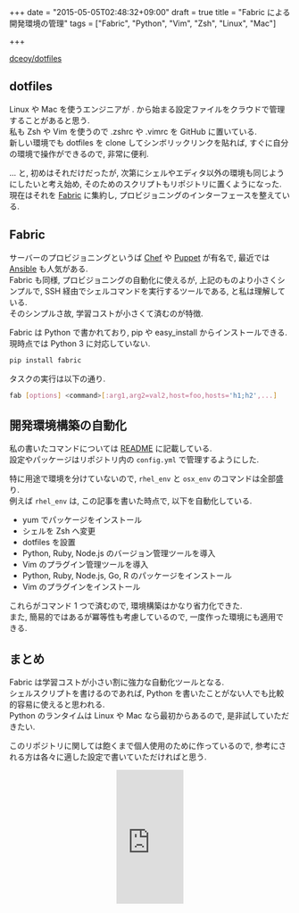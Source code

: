 +++
date = "2015-05-05T02:48:32+09:00"
draft = true
title = "Fabric による開発環境の管理"
tags = ["Fabric", "Python", "Vim", "Zsh", "Linux", "Mac"]

+++

[dceoy/dotfiles](https://github.com/dceoy/dotfiles)

dotfiles
--------

Linux や Mac を使うエンジニアが . から始まる設定ファイルをクラウドで管理することがあると思う.  
私も Zsh や Vim を使うので .zshrc や .vimrc を GitHub に置いている.  
新しい環境でも dotfiles を clone してシンボリックリンクを貼れば, すぐに自分の環境で操作ができるので, 非常に便利.

... と, 初めはそれだけだったが, 次第にシェルやエディタ以外の環境も同じようにしたいと考え始め, そのためのスクリプトもリポジトリに置くようになった.  
現在はそれを [Fabric](http://www.fabfile.org/) に集約し, プロビジョニングのインターフェースを整えている.

Fabric
------

サーバーのプロビジョニングというば [Chef](https://www.chef.io/chef/) や [Puppet](https://puppetlabs.com/) が有名で, 最近では [Ansible](http://www.ansible.com/) も人気がある.  
Fabric も同様, プロビジョニングの自動化に使えるが, 上記のものより小さくシンプルで, SSH 経由でシェルコマンドを実行するツールである, と私は理解している.  
そのシンプルさ故, 学習コストが小さくて済むのが特徴.

Fabric は Python で書かれており, pip や easy_install からインストールできる.  
現時点では Python 3 に対応していない.

```sh
pip install fabric
```

タスクの実行は以下の通り.

```sh
fab [options] <command>[:arg1,arg2=val2,host=foo,hosts='h1;h2',...]
```

開発環境構築の自動化
--------------------

私の書いたコマンドについては [README](https://github.com/dceoy/dotfiles) に記載している.  
設定やパッケージはリポジトリ内の `config.yml` で管理するようにした.

特に用途で環境を分けていないので, `rhel_env` と `osx_env` のコマンドは全部盛り.  
例えば `rhel_env` は, この記事を書いた時点で, 以下を自動化している.

- yum でパッケージをインストール
- シェルを Zsh へ変更
- dotfiles を設置
- Python, Ruby, Node.js のバージョン管理ツールを導入
- Vim のプラグイン管理ツールを導入
- Python, Ruby, Node.js, Go, R のパッケージをインストール
- Vim のプラグインをインストール

これらがコマンド 1 つで済むので, 環境構築はかなり省力化できた.  
また, 簡易的ではあるが冪等性も考慮しているので, 一度作った環境にも適用できる.

まとめ
------

Fabric は学習コストが小さい割に強力な自動化ツールとなる.  
シェルスクリプトを書けるのであれば, Python を書いたことがない人でも比較的容易に使えると思われる.  
Python のランタイムは Linux や Mac なら最初からあるので, 是非試していただきたい.

このリポジトリに関しては飽くまで個人使用のために作っているので, 参考にされる方は各々に適した設定で書いていただければと思う.

<div style="text-align: center;">
  <iframe src="http://rcm-fe.amazon-adsystem.com/e/cm?lt1=_blank&bc1=000000&IS2=1&bg1=FFFFFF&fc1=000000&lc1=0000FF&t=hue-22&o=9&p=8&l=as4&m=amazon&f=ifr&ref=ss_til&asins=4873113938" style="width:120px;height:240px;" scrolling="no" marginwidth="0" marginheight="0" frameborder="0"></iframe>
</div>
<br>
